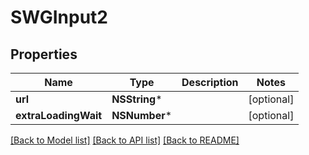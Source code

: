 # SWGInput2

## Properties
Name | Type | Description | Notes
------------ | ------------- | ------------- | -------------
**url** | **NSString*** |  | [optional] 
**extraLoadingWait** | **NSNumber*** |  | [optional] 

[[Back to Model list]](../README.md#documentation-for-models) [[Back to API list]](../README.md#documentation-for-api-endpoints) [[Back to README]](../README.md)


